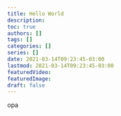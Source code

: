 ```yaml
---
title: Hello World
description:
toc: true
authors: []
tags: []
categories: []
series: []
date: 2021-03-14T09:23:45-03:00
lastmod: 2021-03-14T09:23:45-03:00
featuredVideo:
featuredImage:
draft: false
---
```



opa